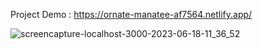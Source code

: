 Project Demo : https://ornate-manatee-af7564.netlify.app/ 

![screencapture-localhost-3000-2023-06-18-11_36_52](https://github.com/sunil9813/witty-owlsfolio/assets/67497228/630614e8-2e6d-4e27-887d-3a0eac1ed8ca)
